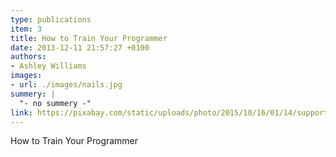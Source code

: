 ```yaml
---
type: publications
item: 3
title: How to Train Your Programmer  
date: 2013-12-11 21:57:27 +0100
authors: 
- Ashley Williams
images:
- url: ./images/nails.jpg
summery: |
  "- no summery -"
link: https://pixabay.com/static/uploads/photo/2015/10/16/01/14/support-990335_960_720.jpg
---
```

How to Train Your Programmer